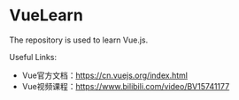 # VueLearn

The repository is used to learn Vue.js.

Useful Links:  
- Vue官方文档：https://cn.vuejs.org/index.html   
- Vue视频课程：https://www.bilibili.com/video/BV15741177